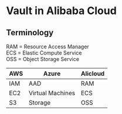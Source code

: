 # Vault in Alibaba Cloud

## Terminology

RAM = Resource Access Manager  
ECS = Elastic Compute Service  
OSS = Object Storage Service  

| AWS  | Azure  | Alicloud |
|---|---|---|
| IAM  | AAD  | RAM  |
| EC2  | Virtual Machines  | ECS |
| S3  | Storage  |  OSS |  

